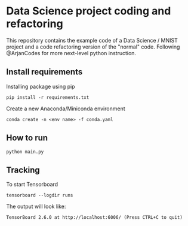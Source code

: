 # Data Science project coding and refactoring

This repository contains the example code of a Data Science / MNIST project and a code refactoring version of the "normal" code. Following @ArjanCodes for more next-level python instruction.

## Install requirements

Installing package using pip

```shell
pip install -r requirements.txt
```

Create a new Anaconda/Miniconda environment

```shell
conda create -n <env name> -f conda.yaml
```

## How to run

```shell
python main.py
```

## Tracking

To start Tensorboard
```shell
tensorboard --logdir runs
```

The output will look like:
```shell
TensorBoard 2.6.0 at http://localhost:6006/ (Press CTRL+C to quit)
```